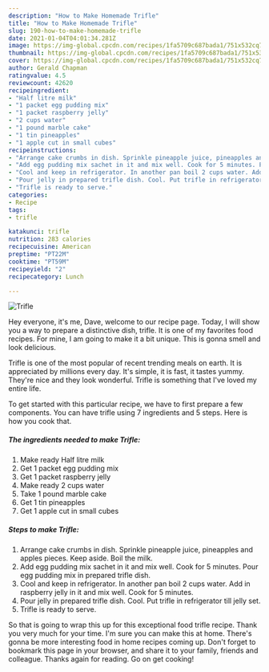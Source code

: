```yaml
---
description: "How to Make Homemade Trifle"
title: "How to Make Homemade Trifle"
slug: 190-how-to-make-homemade-trifle
date: 2021-01-04T04:01:34.281Z
image: https://img-global.cpcdn.com/recipes/1fa5709c687bada1/751x532cq70/trifle-recipe-main-photo.jpg
thumbnail: https://img-global.cpcdn.com/recipes/1fa5709c687bada1/751x532cq70/trifle-recipe-main-photo.jpg
cover: https://img-global.cpcdn.com/recipes/1fa5709c687bada1/751x532cq70/trifle-recipe-main-photo.jpg
author: Gerald Chapman
ratingvalue: 4.5
reviewcount: 42620
recipeingredient:
- "Half litre milk"
- "1 packet egg pudding mix"
- "1 packet raspberry jelly"
- "2 cups water"
- "1 pound marble cake"
- "1 tin pineapples"
- "1 apple cut in small cubes"
recipeinstructions:
- "Arrange cake crumbs in dish. Sprinkle pineapple juice, pineapples and apples pieces. Keep aside. Boil the milk."
- "Add egg pudding mix sachet in it and mix well. Cook for 5 minutes. Pour egg pudding mix in prepared trifle dish."
- "Cool and keep in refrigerator. In another pan boil 2 cups water. Add in raspberry jelly in it and mix well. Cook for 5 minutes."
- "Pour jelly in prepared trifle dish. Cool. Put trifle in refrigerator till jelly set."
- "Trifle is ready to serve."
categories:
- Recipe
tags:
- trifle

katakunci: trifle 
nutrition: 283 calories
recipecuisine: American
preptime: "PT22M"
cooktime: "PT59M"
recipeyield: "2"
recipecategory: Lunch

---
```



![Trifle](https://img-global.cpcdn.com/recipes/1fa5709c687bada1/751x532cq70/trifle-recipe-main-photo.jpg)

Hey everyone, it's me, Dave, welcome to our recipe page. Today, I will show you a way to prepare a distinctive dish, trifle. It is one of my favorites food recipes. For mine, I am going to make it a bit unique. This is gonna smell and look delicious.

Trifle is one of the most popular of recent trending meals on earth. It is appreciated by millions every day. It's simple, it is fast, it tastes yummy. They're nice and they look wonderful. Trifle is something that I've loved my entire life.




To get started with this particular recipe, we have to first prepare a few components. You can have trifle using 7 ingredients and 5 steps. Here is how you cook that.

<!--inarticleads1-->

##### The ingredients needed to make Trifle:

1. Make ready Half litre milk
1. Get 1 packet egg pudding mix
1. Get 1 packet raspberry jelly
1. Make ready 2 cups water
1. Take 1 pound marble cake
1. Get 1 tin pineapples
1. Get 1 apple cut in small cubes




<!--inarticleads2-->

##### Steps to make Trifle:

1. Arrange cake crumbs in dish. Sprinkle pineapple juice, pineapples and apples pieces. Keep aside. Boil the milk.
1. Add egg pudding mix sachet in it and mix well. Cook for 5 minutes. Pour egg pudding mix in prepared trifle dish.
1. Cool and keep in refrigerator. In another pan boil 2 cups water. Add in raspberry jelly in it and mix well. Cook for 5 minutes.
1. Pour jelly in prepared trifle dish. Cool. Put trifle in refrigerator till jelly set.
1. Trifle is ready to serve.




So that is going to wrap this up for this exceptional food trifle recipe. Thank you very much for your time. I'm sure you can make this at home. There's gonna be more interesting food in home recipes coming up. Don't forget to bookmark this page in your browser, and share it to your family, friends and colleague. Thanks again for reading. Go on get cooking!
